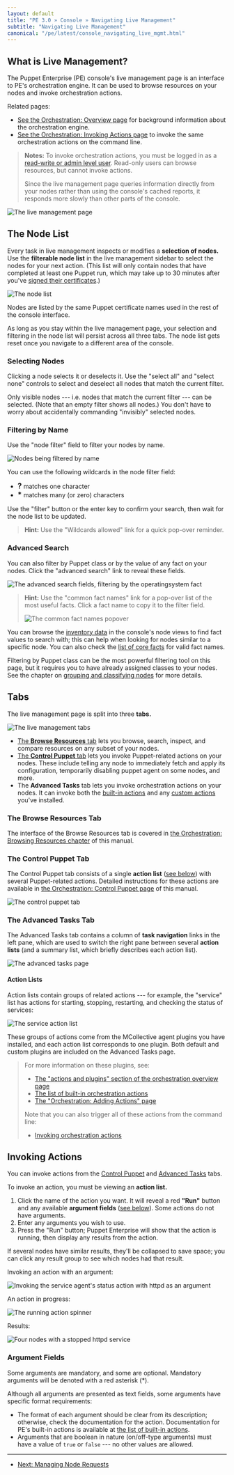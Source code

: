 ```yaml
---
layout: default
title: "PE 3.0 » Console » Navigating Live Management"
subtitle: "Navigating Live Management"
canonical: "/pe/latest/console_navigating_live_mgmt.html"
---
```



What is Live Management?
-----

The Puppet Enterprise (PE) console's live management page is an interface to PE's orchestration engine. It can be used to browse resources on your nodes and invoke orchestration actions.

Related pages:

* [See the Orchestration: Overview page](./orchestration_overview.html) for background information about the orchestration engine.
* [See the Orchestration: Invoking Actions page](./orchestration_invoke_cli.html) to invoke the same orchestration actions on the command line.

> **Notes:** To invoke orchestration actions, you must be logged in as a [read-write or admin level user](./console_auth.html#user-access-and-privileges). Read-only users can browse resources, but cannot invoke actions.
>
> Since the live management page queries information directly from your nodes rather than using the console's cached reports, it responds more slowly than other parts of the console.

![The live management page][live_nav_main]

[live_nav_main]: ./images/console/live_nav_main.png

The Node List
-----

Every task in live management inspects or modifies a **selection of nodes.** Use the **filterable node list** in the live management sidebar to select the nodes for your next action. (This list will only contain nodes that have completed at least one Puppet run, which may take up to 30 minutes after you've [signed their certificates][certsign].)

[certsign]: ./console_cert_mgmt.html


![The node list][live_nav_nodelist]

Nodes are listed by the same Puppet certificate names used in the rest of the console interface.

As long as you stay within the live management page, your selection and filtering in the node list will persist across all three tabs. The node list gets reset once you navigate to a different area of the console.

### Selecting Nodes

Clicking a node selects it or deselects it. Use the "select all" and "select none" controls to select and deselect all nodes that match the current filter.

Only visible nodes --- i.e. nodes that match the current filter --- can be selected. (Note that an empty filter shows all nodes.) You don't have to worry about accidentally commanding "invisibly" selected nodes.

### Filtering by Name

Use the "node filter" field to filter your nodes by name.

![Nodes being filtered by name][live_nav_namefilter]

You can use the following wildcards in the node filter field:

- <big><strong>?</strong></big> matches one character
- <big><strong>\*</strong></big> matches many (or zero) characters

Use the "filter" button or the enter key to confirm your search, then wait for the node list to be updated.

> **Hint:** Use the "Wildcards allowed" link for a quick pop-over reminder.

### Advanced Search

You can also filter by Puppet class or by the value of any fact on your nodes. Click the "advanced search" link to reveal these fields.

![The advanced search fields, filtering by the operatingsystem fact][live_nav_advancedsearch]

> **Hint:** Use the "common fact names" link for a pop-over list of the most useful facts. Click a fact name to copy it to the filter field.
>
> ![The common fact names popover][live_nav_factlist]

You can browse the [inventory data](./console_reports.html#viewing-inventory-data) in the console's node views to find fact values to search with; this can help when looking for nodes similar to a specific node. You can also check the [list of core facts](/facter/1.7/core_facts.html) for valid fact names.

Filtering by Puppet class can be the most powerful filtering tool on this page, but it requires you to have already assigned classes to your nodes. See the chapter on [grouping and classifying nodes](./console_classes_groups.html) for more details.

[live_nav_advancedsearch]: ./images/console/live_nav_advancedsearch.png
[live_nav_factlist]: ./images/console/live_nav_factlist.png
[live_nav_namefilter]: ./images/console/live_nav_namefilter.png
[live_nav_nodelist]: ./images/console/live_nav_nodelist.png
[live_nav_tabs]: ./images/console/live_nav_tabs.png


Tabs
-----

The live management page is split into three **tabs.**

![The live management tabs][live_nav_tabs]

- [The **Browse Resources** tab](./orchestration_resources.html) lets you browse, search, inspect, and compare resources on any subset of your nodes.
- [The **Control Puppet** tab](./orchestration_puppet.html) lets you invoke Puppet-related actions on your nodes. These include telling any node to immediately fetch and apply its configuration, temporarily disabling puppet agent on some nodes, and more.
- The **Advanced Tasks** tab lets you invoke orchestration actions on your nodes. It can invoke both the [built-in actions](./orchestration_actions.html) and any [custom actions](./orchestration_adding_actions.html) you've installed.

### The Browse Resources Tab

The interface of the Browse Resources tab is covered in [the Orchestration: Browsing Resources chapter](./orchestration_resources.html) of this manual.

### The Control Puppet Tab

The Control Puppet tab consists of a single **action list** ([see below](#action-lists)) with several Puppet-related actions. Detailed instructions for these actions are available in [the Orchestration: Control Puppet page](./orchestration_puppet.html) of this manual.

![The control puppet tab][live_puppet_main]

[live_puppet_main]: ./images/console/live_puppet_main.png

### The Advanced Tasks Tab

The Advanced Tasks tab contains a column of **task navigation** links in the left pane, which are used to switch the right pane between several **action lists** (and a summary list, which briefly describes each action list).

![The advanced tasks page][live_advanced_main]

#### Action Lists

Action lists contain groups of related actions --- for example, the "service" list has actions for starting, stopping, restarting, and checking the status of services:

![The service action list][live_service_tasks]

These groups of actions come from the MCollective agent plugins you have installed, and each action list corresponds to one plugin. Both default and custom plugins are included on the Advanced Tasks page.

> For more information on these plugins, see:
>
> * [The "actions and plugins" section of the orchestration overview page](./orchestration_overview.html#actions-and-plugins)
> * [The list of built-in orchestration actions](./orchestration_actions.html)
> * [The "Orchestration: Adding Actions" page](./orchestration_adding_actions.html)
>
> Note that you can also trigger all of these actions from the command line:
>
> * [Invoking orchestration actions](./orchestration_invoke_cli.html)


Invoking Actions
-----

You can invoke actions from the [Control Puppet](#the-control-puppet-tab) and [Advanced Tasks](#the-advanced-tasks-tab) tabs.

To invoke an action, you must be viewing an **action list.**

1. Click the name of the action you want. It will reveal a red **"Run"** button and any available **argument fields** ([see below](#argument-fields)). Some actions do not have arguments.
2. Enter any arguments you wish to use.
3. Press the "Run" button; Puppet Enterprise will show that the action is running, then display any results from the action.

If several nodes have similar results, they'll be collapsed to save space; you can click any result group to see which nodes had that result.

Invoking an action with an argument:

![Invoking the service agent's status action with httpd as an argument][live_advanced_args]

An action in progress:

![The running action spinner][live_advanced_running]

Results:

![Four nodes with a stopped httpd service][live_advanced_results]


### Argument Fields

Some arguments are mandatory, and some are optional. Mandatory arguments will be denoted with a red asterisk (\*).

Although all arguments are presented as text fields, some arguments have specific format requirements:

* The format of each argument should be clear from its description; otherwise, check the documentation for the action. Documentation for PE's built-in actions is available at [the list of built-in actions](./orchestration_actions.html).
* Arguments that are boolean in nature (on/off-type arguments) must have a value of `true` or `false` --- no other values are allowed.





[live_advanced_args]: ./images/console/live_advanced_args.png
[live_advanced_main]: ./images/console/live_advanced_main.png
[live_advanced_results]: ./images/console/live_advanced_results.png
[live_advanced_running]: ./images/console/live_advanced_running.png
[live_service_tasks]: ./images/console/live_service_tasks.png

* * *

- [Next: Managing Node Requests](./console_cert_mgmt.html)
